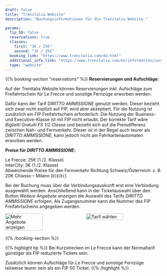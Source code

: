 ```yaml
---
draft: false
title: "Trenitalia Website"
description: "Buchungsinformationen für die Trenitalia Website."

params:
  fip_50: false
  reservations: true
  classes:
    first: "3€ / 25€"
    second: "3€ / 25€"
  booking_link: "https://www.trenitalia.com/de.html"
  additional_info_link: "https://www.trenitalia.com/en/information/customer-service-offices.html"
  type: "website"
---
```


{{% booking-section "reservations" %}}
**Reservierungen und Aufschläge:**

Auf der Trenitalia Website können Reservierungen inkl. Aufschläge zum Freifahrtschein für Le Frecce und sonstige Fernzüge erworben werden.

Dafür kann der Tarif _DIRITTO AMMISSIONE_ genutzt werden. Dieser bezieht sich zwar nicht explizit auf FIP, wird aber akzeptiert. Für die Nutzung ist zusätzlich ein FIP Freifahrtschein erforderlich. Die Nutzung der Business- und Executive-Klasse ist mit FIP nicht erlaubt. Der korrekte Tarif wäre _Biglietti Gratuiti FS 1/2 Classe_ und bezieht sich auf die Preisdifferenz zwischen Nah- und Fernverkehr. Dieser ist in der Regel auch teurer als _DIRITTO AMMISSIONE_, kann jedoch nicht am Fahrkartenautomaten erworben werden.

**Preise für _DIRITTO AMMISSIONE_:**

Le Frecce: 25€ (1./2. Klasse) \
InterCity: 3€ (1./2. Klasse) \
Abweichende Preise für den Fernverkehr Richtung Schweiz/Österreich: z. B. 20€ Chiasso – Milano (`ECE`/`EC`)

Bei der Buchung muss über die Verbindungsauskunft erst eine Verbindung ausgewählt werden. Anschließend kann in der Ticketauswahl über den Button _Weitere Angebote anzeigen_ die Auswahl des Tarifs _DIRITTO AMMISSIONE_ erfolgen. Als Zugangsnummer kann die Nummer des FIP Freifahrtscheins angegeben werden.

<!-- TODO: Replace with markdown image and find ways to customize width -->
<div style="display: flex; gap: 1rem; margin-bottom: 1rem;">
    <img src="/de/booking/fs-website/reservation_1.de.webp" alt="Mehr Angebote anzeigen" style="width: 49%;">
    <img src="/de/booking/fs-website/reservation_2.de.webp" alt="Tarif wählen" style="width: 49%;">
</div>

{{% /booking-section %}}

{{% highlight tip %}}
Bei Kurzstrecken im Le Frecce kann der Normaltarif günstiger als FIP reduzierte Tickets sein.

Zusätzlich können Aufschläge für Le Frecce und sonstige Fernzüge teilweise teurer sein als ein FIP 50 Ticket.
{{% /highlight %}}
